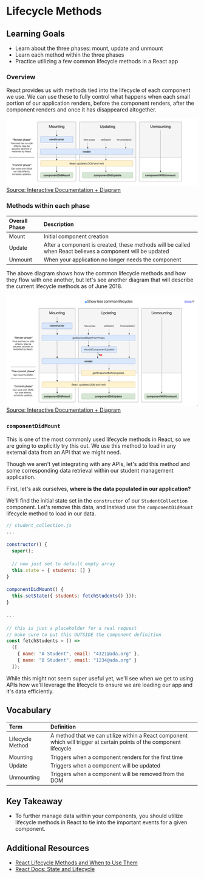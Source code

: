 # Lifecycle Methods

## Learning Goals
- Learn about the three phases: mount, update and unmount
- Learn each method within the three phases
- Practice utilizing a few common lifecycle methods in a React app

### Overview
React provides us with methods tied into the lifecycle of each component we use. We can use these to fully control what happens when each small portion of our application renders, before the component renders, after the component renders and once it has disappeared altogether.   

![Lifecycle Phase Diagram](images/lifecycle-phase-diagram-06-2018-simplified.png)
[Source: Interactive Documentation + Diagram](http://projects.wojtekmaj.pl/react-lifecycle-methods-diagram/)

### Methods within each phase

Overall Phase | Description
:------------ | :-----------
Mount | Initial component creation
Update | After a component is created, these methods will be called when React believes a component will be updated
Unmount | When your application no longer needs the component

The above diagram shows how the common lifecycle methods and how they flow with one another, but let's see another diagram that will describe the current lifecycle methods as of June 2018.

![Lifecycle Phase Diagram](images/lifecycle-phase-diagram-06-2018-full.png)
[Source: Interactive Documentation + Diagram](http://projects.wojtekmaj.pl/react-lifecycle-methods-diagram/)

<!-- https://drive.google.com/file/d/1hcuLdozEUkJY6mc5cB-xzCqEDIar_SfV/view?usp=sharing -->

### `componentDidMount`
This is one of the most commonly used lifecycle methods in React, so we are going to explicitly try this out. We  use this method to load in any external data from an API that we might need.

Though we aren't yet integrating with any APIs, let's add this method and some corresponding data retrieval within our student management application.

First, let's ask ourselves, **where is the data populated in our application?**

We'll find the initial state set in the `constructor` of our `StudentCollection` component. Let's remove this data, and instead use the `componentDidMount` lifecycle method to load in our data.

```javascript
// student_collection.js
...

constructor() {
  super();

  // now just set to default empty array
  this.state = { students: [] }
}

componentDidMount() {
  this.setState({ students: fetchStudents() }));
}

...

// this is just a placeholder for a real request
// make sure to put this OUTSIDE the component definition
const fetchStudents = () =>
  ([
    { name: "A Student", email: "4321@ada.org" },
    { name: "B Student", email: "1234@ada.org" }
  ]);

```

While this might not seem super useful yet, we'll see when we get to using APIs how we'll leverage the lifecycle to ensure we are loading our app and it's data efficiently.

## Vocabulary
| Term     | Definition     |
| :------------- | :------------- |
| Lifecycle Method       | A method that we can utilize within a React component which will trigger at certain points of the component lifecycle       |
| Mounting | Triggers when a component renders for the first time |
| Update | Triggers when a component will be updated |
| Unmounting |Triggers when a component will be removed from the DOM |

## Key Takeaway
- To further manage data within your components, you should utilize lifecycle methods in React to tie into the important events for a given component.

## Additional Resources
- [React Lifecycle Methods and When to Use Them](https://engineering.musefind.com/react-lifecycle-methods-how-and-when-to-use-them-2111a1b692b1)
- [React Docs: State and Lifecycle](https://reactjs.org/docs/state-and-lifecycle.html)
